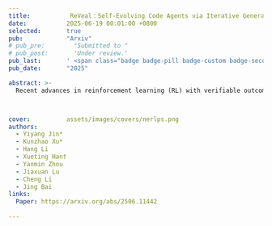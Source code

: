 ```yaml
---
title:           ReVeal：Self-Evolving Code Agents via Iterative Generation-Verification
date:           2025-06-19 00:01:00 +0800
selected:       true
pub:            "Arxiv"
# pub_pre:        "Submitted to "
# pub_post:       'Under review.'
pub_last:       ' <span class="badge badge-pill badge-custom badge-secondary">Conference</span>'
pub_date:       "2025"

abstract: >-
  Recent advances in reinforcement learning (RL) with verifiable outcome rewards have significantly improved the reasoning capabilities of large language models (LLMs), especially when combined with multi-turn tool interactions. However, existing methods lack both meaningful verification signals from realistic environments and explicit optimization for verification, leading to unreliable self-verification. To address these limitations, we propose ReVeal, a multi-turn Reinforcement learning framework that interleaves code generation with explicit self-Verification and tool-based evaluation. ReVeal enables LLMs to autonomously generate test cases, invoke external tools for precise feedback, and improves performance via a customized RL algorithm with dense, per-turn rewards. As a result, ReVeal fosters the co-evolution of a model’s generation and verification capabilities through RL training, expanding the reasoning boundaries of the base model, demonstrated by significant gains in Pass@k on LiveCodeBench. It also enables test-time scaling into deeper inference regimes, with code consistently evolving as the number of turns increases during inference, ultimately surpassing DeepSeek-R1-Zero-Qwen- 32B. These findings highlight the promise of ReVeal as a scalable and effective paradigm for building more robust and autonomous AI agents.



cover:          assets/images/covers/nerlps.png
authors:
  - Yiyang Jin*
  - Kunzhao Xu*
  - Hang Li  
  - Xueting Han†
  - Yanmin Zhou
  - Jiaxuan Lu
  - Cheng Li
  - Jing Bai
links:
  Paper: https://arxiv.org/abs/2506.11442
  
---
```



